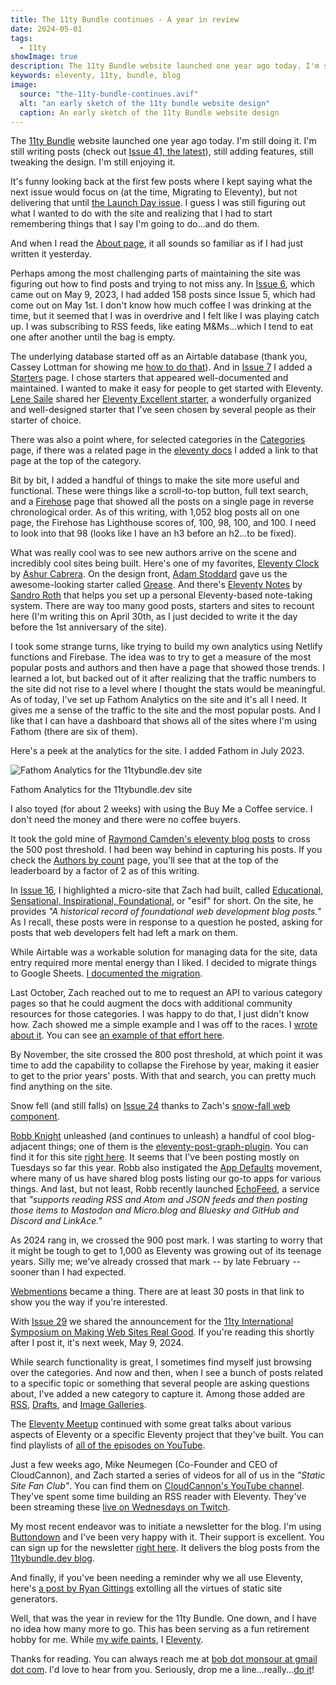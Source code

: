 ```yaml
---
title: The 11ty Bundle continues - A year in review
date: 2024-05-01
tags:
  - 11ty
showImage: true
description: The 11ty Bundle website launched one year ago today. I'm still doing it.
keywords: eleventy, 11ty, bundle, blog
image:
  source: "the-11ty-bundle-continues.avif"
  alt: "an early sketch of the 11ty bundle website design"
  caption: An early sketch of the 11ty Bundle website design
---
```


The [11ty Bundle](https://11tybundle.dev/) website launched one year ago today. I'm still doing it. I'm still writing posts (check out [Issue 41, the latest](https://11tybundle.dev/blog/11ty-bundle-41/)), still adding features, still tweaking the design. I'm still enjoying it.

It's funny looking back at the first few posts where I kept saying what the next issue would focus on (at the time, Migrating to Eleventy), but not delivering that until [the Launch Day issue](https://11tybundle.dev/blog/11ty-bundle-5/). I guess I was still figuring out what I wanted to do with the site and realizing that I had to start remembering things that I say I'm going to do...and do them.

And when I read the [About page](https://11tybundle.dev/about/), it all sounds so familiar as if I had just written it yesterday.

Perhaps among the most challenging parts of maintaining the site was figuring out how to find posts and trying to not miss any. In [Issue 6](https://11tybundle.dev/blog/11ty-bundle-6/), which came out on May 9, 2023, I had added 158 posts since Issue 5, which had come out on May 1st. I don't know how much coffee I was drinking at the time, but it seemed that I was in overdrive and I felt like I was playing catch up. I was subscribing to RSS feeds, like eating M&amp;Ms...which I tend to eat one after another until the bag is empty.

The underlying database started off as an Airtable database (thank you, Cassey Lottman for showing me [how to do that](https://www.cassey.dev/posts/2023-05-09-airtable-data-fetch/)). And in [Issue 7]() I added a [Starters](https://11tybundle.dev//starters/) page. I chose starters that appeared well-documented and maintained. I wanted to make it easy for people to get started with Eleventy. [Lene Saile](https://11tybundle.dev//authors/lene-saile) shared her [Eleventy Excellent starter](https://eleventy-excellent.netlify.app/), a wonderfully organized and well-designed starter that I've seen chosen by several people as their starter of choice.

There was also a point where, for selected categories in the [Categories](https://11tybundle.dev//categories/) page, if there was a related page in the [eleventy docs](https://www.11ty.dev/docs/) I added a link to that page at the top of the category.

Bit by bit, I added a handful of things to make the site more useful and functional. These were things like a scroll-to-top button, full text search, and a [Firehose](https://11tybundle.dev//firehose/) page that showed all the posts on a single page in reverse chronological order. As of this writing, with 1,052 blog posts all on one page, the Firehose has Lighthouse scores of, 100, 98, 100, and 100. I need to look into that 98 (looks like I have an h3 before an h2...to be fixed).

What was really cool was to see new authors arrive on the scene and incredibly cool sites being built. Here's one of my favorites, [Eleventy Clock](https://eleventy-clock.netlify.app/2:07/) by [Ashur Cabrera](https://11tybundle.dev//authors/ashur-cabrera/). On the design front, [Adam Stoddard](https://11tybundle.dev//authors/adam-stoddard/) gave us the awesome-looking starter called [Grease](https://web-grease.netlify.app/). And there's [Eleventy Notes](https://eleventy-notes.sandroroth.com/) by [Sandro Roth](https://11tybundle.dev/authors/sandro-roth/) that helps you set up a personal Eleventy-based note-taking system. There are way too many good posts, starters and sites to recount here (I'm writing this on April 30th, as I just decided to write it the day before the 1st anniversary of the site).

I took some strange turns, like trying to build my own analytics using Netlify functions and Firebase. The idea was to try to get a measure of the most popular posts and authors and then have a page that showed those trends. I learned a lot, but backed out of it after realizing that the traffic numbers to the site did not rise to a level where I thought the stats would be meaningful. As of today, I've set up Fathom Analytics on the site and it's all I need. It gives me a sense of the traffic to the site and the most popular posts. And I like that I can have a dashboard that shows all of the sites where I'm using Fathom (there are six of them).

Here's a peek at the analytics for the site. I added Fathom in July 2023.

<img src="/assets/img/fathom-analytics.avif" alt="Fathom Analytics for the 11tybundle.dev site" size="100vw">

<p class="caption">Fathom Analytics for the 11tybundle.dev site</p>

I also toyed (for about 2 weeks) with using the Buy Me a Coffee service. I don't need the money and there were no coffee buyers.

It took the gold mine of [Raymond Camden's eleventy blog posts](https://www.raymondcamden.com/tags/eleventy) to cross the 500 post threshold. I had been way behind in capturing his posts. If you check the [Authors by count](https://11tybundle.dev/authors-by-count/) page, you'll see that at the top of the leaderboard by a factor of 2 as of this writing.

In [Issue 16](https://11tybundle.dev/blog/11ty-bundle-16/), I highlighted a micro-site that Zach had built, called [Educational, Sensational, Inspirational, Foundational](https://esif.dev/), or "esif" for short. On the site, he provides _"A historical record of foundational web development blog posts."_ As I recall, these posts were in response to a question he posted, asking for posts that web developers felt had left a mark on them.

While Airtable was a workable solution for managing data for the site, data entry required more mental energy than I liked. I decided to migrate things to Google Sheets. [I documented the migration](https://www.bobmonsour.com/posts/scratch-that-use-google-sheets-api/).

Last October, Zach reached out to me to request an API to various category pages so that he could augment the docs with additional community resources for those categories. I was happy to do that, I just didn't know how. Zach showed me a simple example and I was off to the races. I [wrote about it](https://www.bobmonsour.com/posts/pagination-in-a-javascript-template-with-eleventy/). You can see [an example of that effort here](https://www.11ty.dev/docs/cms/#from-the-community).

By November, the site crossed the 800 post threshold, at which point it was time to add the capability to collapse the Firehose by year, making it easier to get to the prior years' posts. With that and search, you can pretty much find anything on the site.

Snow fell (and still falls) on [Issue 24](https://11tybundle.dev/blog/11ty-bundle-24/) thanks to Zach's [snow-fall web component](https://www.zachleat.com/web/snow-fall/).

[Robb Knight](https://11tybundle.dev/authors/robb-knight) unleashed (and continues to unleash) a handful of cool blog-adjacent things; one of them is the [eleventy-post-graph-plugin](https://rknight.me/blog/eleventy-post-graph-plugin/). You can find it for this site [right here](https://11tybundle.dev/blog/post-graph/). It seems that I've been posting mostly on Tuesdays so far this year. Robb also instigated the [App Defaults](https://defaults.rknight.me/) movement, where many of us have shared blog posts listing our go-to apps for various things. And last, but not least, Robb recently launched [EchoFeed](https://echofeed.app/), a service that _"supports reading RSS and Atom and JSON feeds and then posting those items to Mastodon and Micro.blog and Bluesky and GitHub and Discord and LinkAce."_

As 2024 rang in, we crossed the 900 post mark. I was starting to worry that it might be tough to get to 1,000 as Eleventy was growing out of its teenage years. Silly me; we've already crossed that mark -- by late February -- sooner than I had expected.

[Webmentions](https://11tybundle.dev/categories/webmentions/) became a thing. There are at least 30 posts in that link to show you the way if you're interested.

With [Issue 29](https://11tybundle.dev/blog/11ty-bundle-29/) we shared the announcement for the [11ty International Symposium on Making Web Sites Real Good](https://conf.11ty.dev/). If you're reading this shortly after I post it, it's next week, May 9, 2024.

While search functionality is great, I sometimes find myself just browsing over the categories. And now and then, when I see a bunch of posts related to a specific topic or something that several people are asking questions about, I've added a new category to capture it. Among those added are [RSS](https://11tybundle.dev/categories/rss/), [Drafts](https://11tybundle.dev/categories/drafts/), and [Image Galleries](https://11tybundle.dev/categories/image-galleries/).

The [Eleventy Meetup](https://11tymeetup.dev/) continued with some great talks about various aspects of Eleventy or a specific Eleventy project that they've built. You can find playlists of [all of the episodes on YouTube](https://www.youtube.com/@THEEleventyMeetup/playlists).

Just a few weeks ago, Mike Neumegen (Co-Founder and CEO of CloudCannon), and Zach started a series of videos for all of us in the _"Static Site Fan Club"_. You can find them on [CloudCannon's YouTube channel](https://www.youtube.com/@CloudCannon/videos). They've spent some time building an RSS reader with Eleventy. They've been streaming these [live on Wednesdays on Twitch](https://www.twitch.tv/cloudcannoncms).

My most recent endeavor was to initiate a newsletter for the blog. I'm using [Buttondown](https://buttondown.email/) and I've been very happy with it. Their support is excellent. You can sign up for the newsletter [right here](https://buttondown.email/11tybundle). It delivers the blog posts from the [11tybundle.dev blog](https://11tybundle.dev/blog/).

And finally, if you've been needing a reminder why we all use Eleventy, here's [a post by Ryan Gittings](https://gittings.studio/blog/10-reasons-why-static-site-generators-are-perfect-for-modern-web-development/) extolling all the virtues of static site generators.

Well, that was the year in review for the 11ty Bundle. One down, and I have no idea how many more to go. This has been serving as a fun retirement hobby for me. While [my wife paints](https://www.tascafineart.com/sandra-tasca-paintings), I [Eleventy](https://www.11ty.dev/).

Thanks for reading. You can always reach me at [bob dot monsour at gmail dot com](mailto:bob.monsour@gmail.com). I'd love to hear from you. Seriously, drop me a line...really...[do it](mailto:bob.monsour@gmail.com)!
